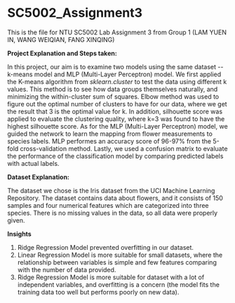 # SC5002_Assignment3
This is the file for NTU SC5002 Lab Assignment 3 from Group 1 (LAM YUEN IN, WANG WEIQIAN, FANG XINQING)

**Project Explanation and Steps taken:**
 
  In this project, our aim is to examine two models using the same dataset -- k-means model and MLP (Multi-Layer Perceptron) model. We first applied the K-means algorithm from _sklearn.cluster_ to test the data using different k values. This method is to see how data groups themselves naturally, and minimizing the within-cluster sum of squares. Elbow method was used to figure out the optimal number of clusters to have for our data, where we get the result that 3 is the optimal value for k. In addition, silhouette score was applied to evaluate the clustering quality, where k=3 was found to have the highest silhouette score. As for the MLP (Multi-Layer Perceptron) model, we guided the network to learn the mapping from flower measurements to species labels. MLP performes an accuracy score of 96-97% from the 5-fold cross-validation method. Lastly, we used a confusion matrix to evaluate the performance of the classification model by comparing predicted labels with actual labels.
  
**Dataset Explanation:**
  
  The dataset we chose is the Iris dataset from the UCI Machine Learning Repository. The dataset contains data about flowers, and it consists of 150 samples and four numerical features which are categorized into three species. There is no missing values in the data, so all data were properly given.

**Insights**

1. Ridge Regression Model prevented overfitting in our dataset.
2. Linear Regression Model is more suitable for small datasets, where the relationship between variables is simple and few features comparing with the number of data provided.
3. Ridge Regression Model is more suitable for dataset with a lot of independent variables, and overfitting is a concern (the model fits the training data too well but performs poorly on new data).
